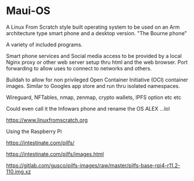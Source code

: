 # Maui-OS

A Linux From Scratch style built operating 
system to be used on an Arm architecture 
type smart phone and a desktop version. 
"The Bourne phone"

A variety of included programs.

Smart phone services and Social media 
access to be provided by a local
Nginx proxy or other web server setup thru html and 
the web browser. Port forwarding to allow 
uses to connect to networks and others.

Buildah to allow for non privileged 
Open Container Initiative (OCI) container 
images. Similar to Googles app store and 
run thru isolated namespaces.

Wireguard, NFTables, nmap, zenmap,
crypto wallets, IPFS option etc etc

Could even call it the Infowars phone and 
rename the OS ALEX ...lol


https://www.linuxfromscratch.org

Using the Raspberry Pi 

https://intestinate.com/pilfs/

https://intestinate.com/pilfs/images.html

https://gitlab.com/gusco/pilfs-images/raw/master/pilfs-base-rpi4-r11.2-110.img.xz
